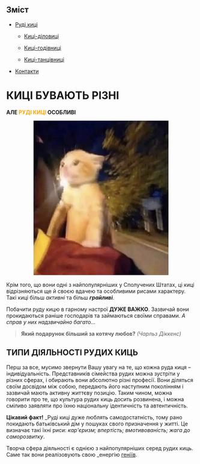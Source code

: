## Зміст 

+ [Руді киці](index.md)

  + [Киці-діловиці](kitty-talks-business.md)

  + [Киці-годівниці](kitty-eatty.md)

  + [Киці-танцівниці](kitty's-got-moves.md)

+ [Контакти](contact.md)

# **КИЦІ БУВАЮТЬ РІЗНІ**

**АЛЕ <span style="color:orange">РУДІ КИЦІ</span> ОСОБЛИВІ**

<p align="center">
  <img width="360" height="410" src="1.png">
</p>

Крім того, що вони одні з найпопулярніших у Сполучених Штатах, ці киці відрізняються ще й своєю вдачею та особливими рисами характеру. Такі киці більш _активні_ та більш **_грайливі_**. 

Побачити руду кицю в гарному настрої **ДУЖЕ ВАЖКО**. Зазвичай вони прокидаються раніше господарів та займаються своїми справами. _А справ у них надзвичайно багато..._

> **Який подарунок більший за котячу любов?** _(Чарльз Діккенс)_

## ТИПИ ДІЯЛЬНОСТІ РУДИХ КИЦЬ

Перш за все, мусимо звернути Вашу увагу на те, що кожна руда киця – індивідуальність. Представників сімейства рудих можна зустріти у різних сферах, і обирають вони абсолютно різні професії. Вони діляться своїм досвідом між собою, передають його наступним поколінням і зазвичай мають активну життєву позицію. Таким чином, можна говорити про те, що культура рудих киць досить розвинена, і можна сміливо заявляти про їхню національну ідентичність та автентичність. 

**Цікавий факт!** _Руді киці дуже люблять самодостатність, тому рано покидають батьківський дім у пошуках свого призначення у житті. Це визначає такі їхні риси: _кар'єризм; впертість; вмотивованість; жага до саморозвитку_.

Творча сфера діяльності є однією з найпопулярніших серед рудих киць. Саме так вони реалізовують свою _енергію [геніїв](https://uk.wikiquote.org/wiki/%D0%93%D0%B5%D0%BD%D1%96%D0%B9).
